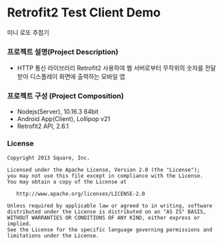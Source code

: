 # Retrofit2 Test Client Demo

미니 로또 추첨기


### 프로젝트 설명(Project Description)

- HTTP 통신 라이브러리 Retrofit2 사용하여 웹 서버로부터 무작위의 숫자를 전달 받아 디스플레이 화면에 출력하는 모바일 앱

### 프로젝트 구성 (Project Composition)

- Nodejs(Server), 10.16.3 64bit
- Android App(Client), Lollipop v21
- Retrofit2 API, 2.6.1

### License
```
Copyright 2013 Square, Inc.

Licensed under the Apache License, Version 2.0 (the "License");
you may not use this file except in compliance with the License.
You may obtain a copy of the License at

   http://www.apache.org/licenses/LICENSE-2.0

Unless required by applicable law or agreed to in writing, software
distributed under the License is distributed on an "AS IS" BASIS,
WITHOUT WARRANTIES OR CONDITIONS OF ANY KIND, either express or implied.
See the License for the specific language governing permissions and
limitations under the License.
